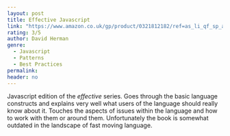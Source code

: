 ```yaml
---
layout: post
title: Effective Javascript
link: "https://www.amazon.co.uk/gp/product/0321812182/ref=as_li_qf_sp_asin_il_tl?ie=UTF8&camp=1634&creative=6738&creativeASIN=0321812182&linkCode=as2&tag=jussihallilac-21"
rating: 3/5
author: David Herman
genre:
  - Javascript
  - Patterns
  - Best Practices
permalink:
header: no
---
```


Javascript edition of the *effective* series. Goes through the basic language constructs and explains very well what users of the language should really know about it. Touches the aspects of issues within the language and how to work with them or around them. Unfortunately the book is somewhat outdated in the landscape of fast moving language.
